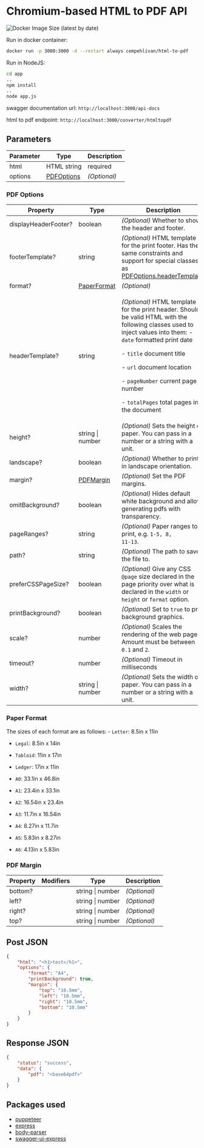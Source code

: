 # Chromium-based HTML to PDF API

![Docker Image Size (latest by date)](https://img.shields.io/docker/image-size/cempehlivan/html-to-pdf)

Run in docker container:

```bash
docker run -p 3000:3000 -d --restart always cempehlivan/html-to-pdf
```

Run in NodeJS:

```bash
cd app
..
npm install
..
node app.js
```

swagger documentation url: `http://localhost:3000/api-docs`

html to pdf endpoint: `http://localhost:3000/converter/htmltopdf`

## Parameters

| Parameter | Type                       | Description       |
| --------- | -------------------------- | ----------------- |
| html      | HTML string                | required          |
| options   | [PDFOptions](#pdf-options) | <i>(Optional)</i> |

### PDF Options

| Property             | Type                         | Description                                                                                                                                                                                                                                                                                                                                                                                 |
| -------------------- | ---------------------------- | ------------------------------------------------------------------------------------------------------------------------------------------------------------------------------------------------------------------------------------------------------------------------------------------------------------------------------------------------------------------------------------------- |
| displayHeaderFooter? | boolean                      | <i>(Optional)</i> Whether to show the header and footer.                                                                                                                                                                                                                                                                                                                                    |
| footerTemplate?      | string                       | <i>(Optional)</i> HTML template for the print footer. Has the same constraints and support for special classes as [PDFOptions.headerTemplate](./puppeteer.pdfoptions.headertemplate.md).                                                                                                                                                                                                    |
| format?              | [PaperFormat](#paper-format) | <i>(Optional)</i>                                                                                                                                                                                                                                                                                                                                                                           |
| headerTemplate?      | string                       | <p><i>(Optional)</i> HTML template for the print header. Should be valid HTML with the following classes used to inject values into them: - <code>date</code> formatted print date</p><p>- <code>title</code> document title</p><p>- <code>url</code> document location</p><p>- <code>pageNumber</code> current page number</p><p>- <code>totalPages</code> total pages in the document</p> |
| height?              | string \| number             | <i>(Optional)</i> Sets the height of paper. You can pass in a number or a string with a unit.                                                                                                                                                                                                                                                                                               |
| landscape?           | boolean                      | <i>(Optional)</i> Whether to print in landscape orientation.                                                                                                                                                                                                                                                                                                                                |
| margin?              | [PDFMargin](#pdf-margin)     | <i>(Optional)</i> Set the PDF margins.                                                                                                                                                                                                                                                                                                                                                      |
| omitBackground?      | boolean                      | <i>(Optional)</i> Hides default white background and allows generating pdfs with transparency.                                                                                                                                                                                                                                                                                              |
| pageRanges?          | string                       | <i>(Optional)</i> Paper ranges to print, e.g. <code>1-5, 8, 11-13</code>.                                                                                                                                                                                                                                                                                                                   |
| path?                | string                       | <i>(Optional)</i> The path to save the file to.                                                                                                                                                                                                                                                                                                                                             |
| preferCSSPageSize?   | boolean                      | <i>(Optional)</i> Give any CSS <code>@page</code> size declared in the page priority over what is declared in the <code>width</code> or <code>height</code> or <code>format</code> option.                                                                                                                                                                                                  |
| printBackground?     | boolean                      | <i>(Optional)</i> Set to <code>true</code> to print background graphics.                                                                                                                                                                                                                                                                                                                    |
| scale?               | number                       | <i>(Optional)</i> Scales the rendering of the web page. Amount must be between <code>0.1</code> and <code>2</code>.                                                                                                                                                                                                                                                                         |
| timeout?             | number                       | <i>(Optional)</i> Timeout in milliseconds                                                                                                                                                                                                                                                                                                                                                   |
| width?               | string \| number             | <i>(Optional)</i> Sets the width of paper. You can pass in a number or a string with a unit.                                                                                                                                                                                                                                                                                                |

### Paper Format

The sizes of each format are as follows: - `Letter`: 8.5in x 11in

- `Legal`: 8.5in x 14in

- `Tabloid`: 11in x 17in

- `Ledger`: 17in x 11in

- `A0`: 33.1in x 46.8in

- `A1`: 23.4in x 33.1in

- `A2`: 16.54in x 23.4in

- `A3`: 11.7in x 16.54in

- `A4`: 8.27in x 11.7in

- `A5`: 5.83in x 8.27in

- `A6`: 4.13in x 5.83in

### PDF Margin

| Property | Modifiers | Type             | Description       |
| -------- | --------- | ---------------- | ----------------- |
| bottom?  |           | string \| number | <i>(Optional)</i> |
| left?    |           | string \| number | <i>(Optional)</i> |
| right?   |           | string \| number | <i>(Optional)</i> |
| top?     |           | string \| number | <i>(Optional)</i> |

## Post JSON

```json
{
    "html": "<h1>test</h1>",
    "options": {
        "format": "A4",
        "printBackground": true,
        "margin": {
            "top": "10.5mm",
            "left": "10.5mm",
            "right": "10.5mm",
            "bottom": "10.5mm"
        }
    }
}
```

## Response JSON

```json
{
    "status": "success",
    "data": {
        "pdf": "<base64pdf>"
    }
}
```

## Packages used

- [puppeteer](https://github.com/puppeteer/puppeteer)
- [express](https://github.com/expressjs/express)
- [body-parser](https://github.com/expressjs/body-parser)
- [swagger-ui-express](https://github.com/scottie1984/swagger-ui-express)
